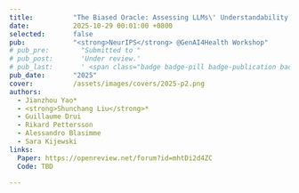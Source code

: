 ```yaml
---
title:          "The Biased Oracle: Assessing LLMs\' Understandability and Empathy in Medical Diagnoses"
date:           2025-10-29 00:01:00 +0800
selected:       false
pub:            "<strong>NeurIPS</strong> @GenAI4Health Workshop"
# pub_pre:        "Submitted to "
# pub_post:       'Under review.'
# pub_last:       ' <span class="badge badge-pill badge-publication badge-success">Spotlight</span>'
pub_date:       "2025"
cover:          /assets/images/covers/2025-p2.png
authors:
  - Jianzhou Yao*
  - <strong>Shunchang Liu</strong>* 
  - Guillaume Drui
  - Rikard Pettersson
  - Alessandro Blasimme
  - Sara Kijewski
links:
  Paper: https://openreview.net/forum?id=mhtDi2d4ZC
  Code: TBD

---
```

